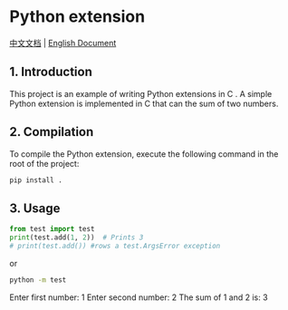 # Python extension

[中文文档](README-zh.md) | [English Document](README.md)

## 1. Introduction

This project is an example of writing Python extensions in C  . A simple Python extension is implemented in C   that can the sum of two numbers.

## 2. Compilation

To compile the Python extension, execute the following command in the root of the project:

```bash
pip install .
```

## 3. Usage
```python
from test import test
print(test.add(1, 2))  # Prints 3
# print(test.add()) #rows a test.ArgsError exception
```
or
```bash
python -m test
```
Enter first number: 1
Enter second number: 2
The sum of 1 and 2 is: 3
